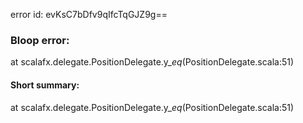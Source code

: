 error id: evKsC7bDfv9qIfcTqGJZ9g==
### Bloop error:

at scalafx.delegate.PositionDelegate.y_$eq$(PositionDelegate.scala:51)
#### Short summary: 

at scalafx.delegate.PositionDelegate.y_$eq$(PositionDelegate.scala:51)